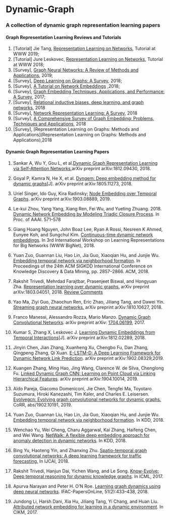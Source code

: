 # Dynamic-Graph
### A collection of dynamic graph representation learning papers

#### Graph Representation Learning Reviews and Tutorials

1. [Tutorial] Jie Tang, [Representation Learning on Networks](<https://www.aminer.cn/nrl_www2019>), Tutorial at WWW 2019;
2. [Tutorial] Jure Leskovec, [Representation Learning on Networks](<http://snap.stanford.edu/proj/embeddings-www/>), Tutorial at WWW 2018;
3. [Survey], [Graph Neural Networks: A Review of Methods and Applications](<https://arxiv.org/pdf/1812.08434.pdf>), 2019;
4. [Survey], [Deep Learning on Graphs: A Survey](<https://arxiv.org/pdf/1812.04202.pdf>), 2018;
5. [Survey], [A Tutorial on Network Embeddings](<https://arxiv.org/pdf/1808.02590.pdf>) ,2018;
6. [Survey], [Graph Embedding Techniques, Applications, and Performance: A Survey](<https://arxiv.org/pdf/1705.02801.pdf>), 2017;
7. [Survey], [Relational inductive biases, deep learning, and graph networks](<https://arxiv.org/pdf/1806.01261.pdf>), 2018
8. [Survey], [Network Representation Learning: A Survey](<https://arxiv.org/pdf/1801.05852.pdf>), 2018
9. [Survey], [A Comprehensive Survey of Graph Embedding: Problems, Techniques and Applications](<https://arxiv.org/pdf/1709.07604.pdf>), 2018
10. [Survey], [Representation Learning on Graphs: Methods and Applications](Representation Learning on Graphs: Methods and Applications),2018

#### Dynamic Graph Representation Learning Papers

1. Sankar A, Wu Y, Gou L, et al.[Dynamic Graph Representation Learning via Self-Attention Networks](https://arxiv.org/pdf/1812.09430.pdf),arXiv preprint arXiv:1812.09430, 2018.
2. Goyal P, Kamra N, He X, et al. [Dyngem: Deep embedding method for dynamic graphs](https://arxiv.org/pdf/1805.11273.pdf)[J]. arXiv preprint arXiv:1805.11273, 2018.

3. Uriel Singer, Ido Guy, Kira Radinsky; [Node Embedding over Temporal Graphs](<https://arxiv.org/pdf/1903.08889.pdf>). arXiv preprint  arXiv:1903.08889, 2019.

4. Le-kui Zhou, Yang Yang, Xiang Ren, Fei Wu, and Yueting Zhuang. 2018. [Dynamic Network Embedding by Modeling Triadic Closure Process](<http://yangy.org/works/dynamictriad/dynamic_triad.pdf>). In Proc. of AAAI. 571–578

5. Giang Hoang Nguyen, John Boaz Lee, Ryan A Rossi, Nesreen K Ahmed, Eunyee Koh, and Sungchul Kim. [Continuous-time dynamic network embeddings](<http://ryanrossi.com/pubs/nguyen-et-al-WWW18-BigNet.pdf>). In 3rd International Workshop on Learning Representations for Big Networks (WWW BigNet), 2018.

6. Yuan Zuo, Guannan Liu, Hao Lin, Jia Guo, Xiaoqian Hu, and Junjie Wu. [Embedding temporal network via neighborhood formation](<http://delivery.acm.org/10.1145/3230000/3220054/p2857-zuo.pdf?ip=116.6.49.73&id=3220054&acc=OPENTOC&key=BF85BBA5741FDC6E%2EC67444EB0A949FF3%2E4D4702B0C3E38B35%2E054E54E275136550&__acm__=1557992711_5fb34d646ea22375226efe2d61643d3c>). In Proceedings of the 24th ACM SIGKDD International Conference on Knowledge Discovery & Data Mining, pp. 2857–2866. ACM, 2018.

7. Rakshit Trivedi, Mehrdad Farajtbar, Prasenjeet Biswal, and Hongyuan Zha. [Representation learning over dynamic graphs.](<https://arxiv.org/pdf/1803.04051.pdf>) arXiv preprint arXiv:1803.04051, 2018. [Review Comments](<https://openreview.net/forum?id=HyePrhR5KX>)

8. Yao Ma, Ziyi Guo, Zhaochun Ren, Eric Zhao, Jiliang Tang, and Dawei Yin. [Streaming graph neural networks.](<https://arxiv.org/pdf/1810.10627.pdf>) arXiv preprint arXiv:1810.10627, 2018.

9. Franco Manessi, Alessandro Rozza, Mario Manzo. [Dynamic Graph Convolutional Networks](<https://arxiv.org/pdf/1704.06199.pdf>). arXiv preprint arXiv: [1704.06199](https://arxiv.org/abs/1704.06199), 2017.

10. Kumar S, Zhang X, Leskovec J. [Learning Dynamic Embeddings from Temporal Interactions](<https://arxiv.org/pdf/1812.02289.pdf>)[J]. arXiv preprint arXiv:1812.02289, 2018.

11. Jinyin Chen, Jian Zhang, Xuanheng Xu, Chengbo Fu, Dan Zhang, Qingpeng Zhang, Qi Xuan. [E-LSTM-D: A Deep Learning Framework for Dynamic Network Link Prediction](<https://arxiv.org/pdf/1902.08329.pdf>). arXiv preprint arXiv:1902.08329,2019. 

12. Kuangen Zhang, Ming Hao, Jing Wang, Clarence W. de Silva, Chenglong Fu. [Linked Dynamic Graph CNN: Learning on Point Cloud via Linking Hierarchical Features](<https://arxiv.org/pdf/1904.10014.pdf>). arXiv preprint arXiv:1904.10014, 2019.
13. Aldo Pareja, Giacomo Domeniconi, Jie Chen, Tengfei Ma, Toyotaro Suzumura, Hiroki Kanezashi, Tim Kaler, and Charles E. Leisersen. [Evolvegcn: Evolving graph convolutional networks for dynamic graphs.](<https://arxiv.org/pdf/1902.10191.pdf>) CoRR, abs/1902.10191, 2019.
14. Yuan Zuo, Guannan Liu, Hao Lin, Jia Guo, Xiaoqian Hu, and Junjie Wu. [Embedding temporal network via neighborhood formation](<http://delivery.acm.org/10.1145/3230000/3220054/p2857-zuo.pdf?ip=116.6.49.73&id=3220054&acc=OPENTOC&key=BF85BBA5741FDC6E%2EC67444EB0A949FF3%2E4D4702B0C3E38B35%2E054E54E275136550&__acm__=1557993448_57d6d8f2956135b8120e600a005cb8f7>). In KDD, 2018.
15. Wenchao Yu, Wei Cheng, Charu Aggarwal, Kai Zhang, Haifeng Chen, and Wei Wang. [NetWalk: A flexible deep embedding approach for anomaly detection in dynamic networks](<http://shichuan.org/hin/time/2018.KDD%202018%20NetWalk_A%20Flexible%20Deep%20Embedding%20Approach%20for%20Anomaly%20Detection%20in%20Dynamic%20Networks.pdf>). In KDD, 2018.
16. Bing Yu, Haoteng Yin, and Zhanxing Zhu. [Spatio-temporal graph convolutional networks: A deep learning framework for traffic forecasting.](<https://arxiv.org/pdf/1709.04875.pdf>) In IJCAI, 2018.
17. Rakshit Trivedi, Hanjun Dai, Yichen Wang, and Le Song. [Know-Evolve: Deep temporal reasoning for dynamic knowledge graphs](<https://arxiv.org/pdf/1705.05742.pdf>). In ICML, 2017.
18. Apurva Narayan and Peter H. O’N Roe. [Learning graph dynamics using deep neural networks](<https://pdf.sciencedirectassets.com/313346/1-s2.0-S2405896318X00020/1-s2.0-S2405896318300788/main.pdf?x-amz-security-token=AgoJb3JpZ2luX2VjEAcaCXVzLWVhc3QtMSJGMEQCIFr9XwPEZBXHr2QRmGWRGAI0kIwcOngfjXihOTeTdJ7KAiBFWjBlMxC5UFKObL6yAFmwRJTSZTtLVm%2F25Z0WAMY26CraAwgQEAIaDDA1OTAwMzU0Njg2NSIMb0E8sLPHtF1rgWh0KrcDU1IQZKIOjkbTjot6Ax3%2BeqE7IjygrIoj6f61keROXaElf8vrT8G0jCKYViRdvrPwZdB599hH3lK4Fwu1ksJGJfiBsKSqH48h60mYI2jQC%2FJmAycQIhC%2Fi0aWKf%2FZAaXnVedUDQaBFemxK39gJw%2BNnNQYGFtN84S8zJlvBUyPqm1hqX%2F2fwoRhdKaDkcB71y64cvAd52%2Fw4yyE1Ix9cv3hbXWooTL%2BfEsKxmdjejK3Vrc545ZvlR1eoknEULol8O9GjwrM2QtUEvU%2B3JnKKpwZELabVpAANyw8A%2Fe5SLQJoufZgcUEBs6pLggX8RZoYtHtDKf%2BQRr0JoTifWPBJoeJclkOFvlpmj%2BvzteRyiyBWyCfecXiCezRu19JM1ZKUFjbBX3o4LjfOu1nhUDMINkbL1Gu0qNWSds%2Bfh4EkCMprh44tP0eB61GjNCFa45lMu3unSHbWXWz3y%2FPUga3ltBGuohf6dX9GEF%2Bw6LcdAyeelIpa2JFGXXrJ7PYYsm%2BFxFuVt4x%2BXw4aBVgHU%2Flw7jrJdvU8sS3oU5igkXeOSCo49AymFRevAnNQAcdcP2eJLijGUlPP6slTC8jfTmBTq1AfH98XWWHFzeUHHKSSCBzh6dqp3g7tb3RrwOY8Zv28t3njNKmmpjwWbkXbopwwS0qIWzLqMlcbUqkeBmCUinxyojTTgyK0vo8VzHy%2F7CZgd2ZL0gH0DG66h%2FtFtbu3XdhnKL3XphgmgRq%2FXWpZLoDBiBQ%2BmO3m%2F8jMKYOpVqxrQbraozQfaOly2iIiNL%2Bs3mie7uKEYFSIV%2Fgmpwjdk%2BFXTLIoVOY35jkxXPq%2BgZ%2BBbp1GLQ%2Bi8%3D&AWSAccessKeyId=ASIAQ3PHCVTYZKX2LRPC&Expires=1557993747&Signature=8uC8krj%2FORDItGAg4a%2BssBbGkHw%3D&hash=541d323229fef61187c462a5ce3d9b700666ae2fb3b22f6955a2f657b6302c63&host=68042c943591013ac2b2430a89b270f6af2c76d8dfd086a07176afe7c76c2c61&pii=S2405896318300788&tid=spdf-576cc556-5cc1-43a0-bd00-bec25cc8533a&sid=3e0cfdea469b15462a8b19c74beb1709da87gxrqb&type=client>). IFAC-PapersOnLine, 51(2):433–438, 2018.
19. Jundong Li, Harsh Dani, Xia Hu, Jiliang Tang, Yi Chang, and Huan Liu. [Attributed network embedding for learning in a dynamic environment](<https://arxiv.org/pdf/1706.01860.pdf>). In CIKM, 2017.

